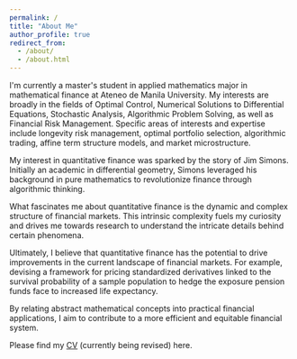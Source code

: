 ```yaml
---
permalink: /
title: "About Me"
author_profile: true
redirect_from: 
  - /about/
  - /about.html
---
```

I'm currently a master's student in applied mathematics major in mathematical finance at Ateneo de Manila University. My interests are broadly in the fields of Optimal Control, Numerical Solutions to Differential Equations, Stochastic Analysis, Algorithmic Problem Solving, as well as Financial Risk Management. Specific areas of interests and expertise include longevity risk management, optimal portfolio selection, algorithmic trading, affine term structure models, and market microstructure.

My interest in quantitative finance was sparked by the story of Jim Simons. Initially an academic in differential geometry, Simons leveraged his background in pure mathematics to revolutionize finance through algorithmic thinking.

What fascinates me about quantitative finance is the dynamic and complex structure of financial markets. This intrinsic complexity fuels my curiosity and drives me towards research to understand the intricate details behind certain phenomena. 

Ultimately, I believe that quantitative finance has the potential to drive improvements in the current landscape of financial markets. For example, devising a framework for pricing standardized derivatives linked to the survival probability of a sample population to hedge the exposure pension funds face to increased life expectancy.

By relating abstract mathematical concepts into practical financial applications, I aim to contribute to a more efficient and equitable financial system.

Please find my [CV](https://github.com/kenrickraymond/kenrickraymond.github.io) (currently being revised) here.